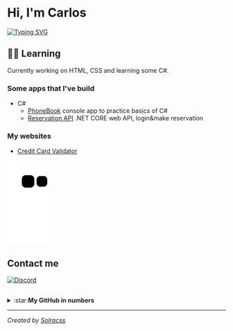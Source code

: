 # Hi, I'm Carlos

[![Typing SVG](https://readme-typing-svg.herokuapp.com?font=Noto+Sans&size=24&color=ADBAC7&Center=true&width=680&height=35&lines=Join+me+on+my+journey;of+becoming+web+developer)](https://git.io/typing-svg)
<br/>
## 👨‍🎓 Learning

Currently working on HTML, CSS and learning some C#.


### Some apps that I've build
 - C#
    - [PhoneBook](https://github.com/solracss/Phonebook#phonebook-app) console app to practice basics of C#
    - [Reservation API](https://github.com/solracss/reservation-api#reservation-api) .NET CORE web API, login&make reservation
 
### My websites
 - [Credit Card Validator](https://github.com/solracss/creditCardValidator/tree/main)


![Snake animation](https://github.com/solracss/solracss/blob/output/github-contribution-grid-snake.svg)



## Contact me
[![Discord](https://img.shields.io/badge/Contact-C4rlos%239278-blue?label=Discord&logo=discord&logoColor=ffffff)](https://discordapp.com/users/781484299098390529/)
##
<details>
<summary>:star:<b>My GitHub in numbers</b></summary><br/>

[![Top Langs-Dark](https://github-readme-stats.vercel.app/api/top-langs/?username=solracss&count_private=true&layout=compact&theme=dark#gh-dark-mode-only)](https://github.com/anuraghazra/github-readme-stats)<br/>
[![Top Langs-Light](https://github-readme-stats.vercel.app/api/top-langs/?username=solracss&count_private=true&layout=compact&theme=default#gh-light-mode-only)](https://github.com/anuraghazra/github-readme-stats#gh-light-mode-only)<br/>
![](https://komarev.com/ghpvc/?username=solracss&style=flat&label=Profile+Views&color=grey)
</details>


---

*Created by [Solracss](https://github.com/solracss)*

